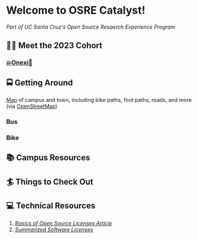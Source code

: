 # Welcome to OSRE Catalyst!
*Part of UC Santa Cruz's Open Source Resaerch Experience Program*

## 🧑‍💻 Meet the 2023 Cohort
###  **[💥Onexi🌴](https://github.com/OnexiMedina)**

## 🚍 Getting Around 
[Map](https://www.openstreetmap.org/#map=15/36.9895/-122.0574) of campus and town, including bike paths, foot paths, roads, and more (via [OpenStreetMap](https://github.com/openstreetmap/))
### Bus
### Bike

## 📚 Campus Resources

## 🏄 Things to Check Out

## 💻 Technical Resources
1. *[Basics of Open Source Licenses Article](https://medium.com/nationwide-technology/a-short-guide-to-open-source-licenses-cf5b1c329edd)*
2. *[Summarized Software Licenses](https://tldrlegal.com/)*
